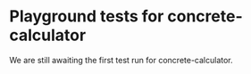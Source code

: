 # Playground tests for concrete-calculator
We are still awaiting the first test run for concrete-calculator.

